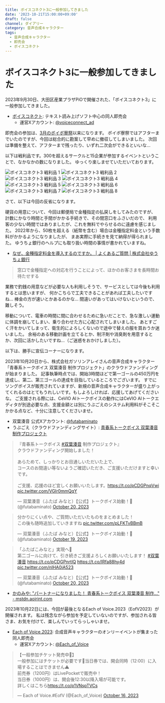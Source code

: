 ```yaml
---
title: ボイスコネクト3に一般参加してきました
date: '2023-10-21T15:00:00+09:00'
draft: false
channel: ダイアリー
category: 音声合成キャラクター
tags:
  - 音声合成キャラクター
  - 即売会
  - ボイスコネクト
---
```

# ボイスコネクト3に一般参加してきました

2023年9月30日、大田区産業プラザPiOで開催された、「ボイスコネクト3」に一般参加してきました。

- [ボイスコネクト](http://voiceconnect.fun/): テキスト読み上げソフト中心の同人即売会
  - 運営Xアカウント: [@voiceconnect_ad](https://twitter.com/voiceconnect_ad)

即売会の参加は、[3月のボイボ寮祭](/2023/voicevox_dormitory_festival/)以来になります。
ボイボ寮祭ではアフターまでいたのですが、今回は総合的に勘案して早めに撤収してしまいました。
次回は準備を整えて、アフターまで残ったり、いずれ二次会ができるといいな...

以下は戦利品です。300を超えるサークルと15企業が参加するイベントということで、なかなかの数になりました。
ゆっくり楽しませていただいております。

![ボイスコネクト3 戦利品 1](images/voiceconnect3_collected_001.webp)
![ボイスコネクト3 戦利品 2](images/voiceconnect3_collected_002.webp)
![ボイスコネクト3 戦利品 3](images/voiceconnect3_collected_003.webp)
![ボイスコネクト3 戦利品 4](images/voiceconnect3_collected_004.webp)
![ボイスコネクト3 戦利品 5](images/voiceconnect3_collected_005.webp)
![ボイスコネクト3 戦利品 6](images/voiceconnect3_collected_006.webp)
![ボイスコネクト3 戦利品 7](images/voiceconnect3_collected_007.webp)
![ボイスコネクト3 戦利品 8](images/voiceconnect3_collected_008.webp)

さて、以下は今回の反省になります。

硬貨の用意について、今回は郵便局で金種指定の払戻しをしてみたのですが、
計数にかなり時間と手間がかかる手続きで、その間窓口をふさいだので、
利用客の少ない時間ではありましたが、これを無料でやらせるのに遠慮を感じました。
2022年から、50枚を超える（紙幣を含む）場合は金種指定料金という手数料がかかるようになりましたが、
まあ実際に手続きを見て納得が得られました。
ゆうちょ銀行のヘルプにも取り扱い時間の事情が書かれていますね。

- [なぜ、金種指定料金を導入するのですか。 | よくあるご質問 | 株式会社ゆうちょ銀行](https://faq.jp-bank.japanpost.jp/faq_detail.html?id=10251)

> 窓口で金種指定への対応を行うことによって、ほかのお客さまを長時間お待たせする

業務で釣銭の用意などが必要な人も利用しそうで、サービスとしては今後も利用するとは思いますが、
何かこちらで工夫できることがあれば工夫したいですね...
棒金の方が速いとかあるのかな...
間違いがあってはいけないというので、難しそう。

移動について、電車の時間に間に合わせるために急いだことで、急な激しい運動に体調を崩してしまい、乗り合わせた方に心配されてしまいました。
あとすごく汗をかいてしまって、衛生的によろしくないので途中で替えの服を買おうか迷いました。
余裕のある移動計画を立てるとか、制汗剤や消臭剤を用意するとか、次回に活かしたいですね...（ご迷惑をおかけしました）。

以下は、勝手に宣伝コーナーになります。

2023年10月20日から、株式会社ガソリンアレイさんの音声合成キャラクター「青春系トークボイス 双葉湊音 制作プロジェクト」のクラウドファンディングが始まりました。
記事執筆時点では、開始3時間ほどで第一ゴールの450万円を達成し、第二、第三ゴールの達成を目指しているところでございます。
すでにソングボイスが販売されていますが、新規の音声合成キャラクターが盛り上がってくれるのはとてもうれしいです。もしよろしければ、応援してあげてくださいな。
ご支援される際には、CeVIO AIトークボイスの動作にはCeVIO AIトークエディタが別途必要な点、支援金額とは別にうぶごえのシステム利用料がそこそこかかる点など、十分に注意してくださいませ。

- 双葉湊音 公式Xアカウント: [@futabaminato](https://twitter.com/futabaminato)
- うぶごえ（クラウドファンディングサイト）: [青春系トークボイス 双葉湊音 制作プロジェクト](https://ubgoe.com/projects/509) 

<blockquote class="twitter-tweet"><p lang="ja" dir="ltr">『青春系トークボイス <a href="https://twitter.com/hashtag/%E5%8F%8C%E8%91%89%E6%B9%8A%E9%9F%B3?src=hash&amp;ref_src=twsrc%5Etfw">#双葉湊音</a> 制作プロジェクト』<br>クラウドファンディング開始しました！<br><br>あらためて、しっかりとお目通しいただいた上で、<br>コースのお間違い等ないようご確認いただき、ご支援いただけますと幸いです。<br><br>ご支援、応援のほど宜しくお願いいたします。<a href="https://t.co/pCDGPnqVwi">https://t.co/pCDGPnqVwi</a> <a href="https://t.co/VGIr0mmQqY">pic.twitter.com/VGIr0mmQqY</a></p>&mdash; 双葉湊音（ふたば みなと）【公式】トークボイス始動！🎤 (@futabaminato) <a href="https://twitter.com/futabaminato/status/1715306867994333623?ref_src=twsrc%5Etfw">October 20, 2023</a></blockquote>

<blockquote class="twitter-tweet"><p lang="ja" dir="ltr">分かりにくい点や、ご質問いただいたものをまとめました！<br>この後も随時追加していきますね <a href="https://t.co/pLFKTvBBmB">pic.twitter.com/pLFKTvBBmB</a></p>&mdash; 双葉湊音（ふたば みなと）【公式】トークボイス始動！🎤 (@futabaminato) <a href="https://twitter.com/futabaminato/status/1714910440638267755?ref_src=twsrc%5Etfw">October 19, 2023</a></blockquote>

<blockquote class="twitter-tweet"><p lang="ja" dir="ltr">「ふたばこみなと」実現へ🌱<br>第二ゴールに向けて、引き続きご支援よろしくお願いいたします！ <a href="https://twitter.com/hashtag/%E5%8F%8C%E8%91%89%E6%B9%8A%E9%9F%B3?src=hash&amp;ref_src=twsrc%5Etfw">#双葉湊音</a> <a href="https://t.co/pCDGPnrtlQ">https://t.co/pCDGPnrtlQ</a> <a href="https://t.co/IRfa88hy4d">https://t.co/IRfa88hy4d</a> <a href="https://t.co/nlHA0iA523">pic.twitter.com/nlHA0iA523</a></p>&mdash; 双葉湊音（ふたば みなと）【公式】トークボイス始動！🎤 (@futabaminato) <a href="https://twitter.com/futabaminato/status/1715384696006447493?ref_src=twsrc%5Etfw">October 20, 2023</a></blockquote>

- [かのみや: "パートナーになりました！ 青春系トークボイス 双葉湊音 制作…" - mstdn.aoirint.com](https://mstdn.aoirint.com/@kanomiyanic/111266939770714781)

2023年10月22日には、今回が最後となるEach of Voice.2023（EofV2023）が開催されます。
私は残念ながら参加を予定していないのですが、参加される皆さま、お気を付けて、楽しんでいってらっしゃいませ。

- [Each of Voice.2023](https://eachofvoice.com/): 合成音声キャラクターのオンリーイベントが集まった同人即売会
  - 運営Xアカウント: [@Each_of_Voice](https://twitter.com/Each_of_Voice)

<blockquote class="twitter-tweet"><p lang="ja" dir="ltr">【一般参加チケット発売中💫】<br>一般参加にはチケットが必要です🎫当日券では、開会同時（12:00）に入場することはできません⚠️<br>前売券（1200円）はLivePocketで販売中！<br>当日券（1000円）は、開会後12:30以降入場が可能です。<br>詳しくはこちら<a href="https://t.co/p1VNspTVCs">https://t.co/p1VNspTVCs</a></p>&mdash; Each of Voice.#EofV (@Each_of_Voice) <a href="https://twitter.com/Each_of_Voice/status/1713882861294809594?ref_src=twsrc%5Etfw">October 16, 2023</a></blockquote>
